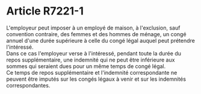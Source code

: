 # Article R7221-1

  
L'employeur peut imposer à un employé de maison, à l'exclusion, sauf convention contraire, des femmes et des hommes de ménage, un congé annuel d'une durée supérieure à celle du congé légal auquel peut prétendre l'intéressé.   
Dans ce cas l'employeur verse à l'intéressé, pendant toute la durée du repos supplémentaire, une indemnité qui ne peut être inférieure aux sommes qui seraient dues pour un même temps de congé légal.   
Ce temps de repos supplémentaire et l'indemnité correspondante ne peuvent être imputés sur les congés légaux à venir et sur les indemnités correspondantes.